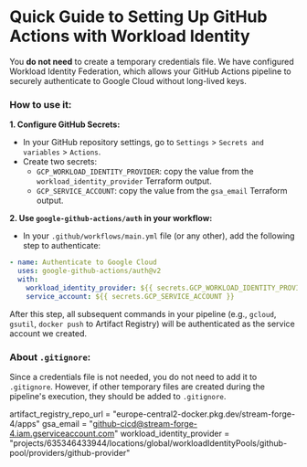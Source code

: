 # Quick Guide to Setting Up GitHub Actions with Workload Identity

You **do not need** to create a temporary credentials file. We have configured Workload Identity Federation, which allows your GitHub Actions pipeline to securely authenticate to Google Cloud without long-lived keys.

### How to use it:

**1. Configure GitHub Secrets:**

*   In your GitHub repository settings, go to `Settings` > `Secrets and variables` > `Actions`.
*   Create two secrets:
    *   `GCP_WORKLOAD_IDENTITY_PROVIDER`: copy the value from the `workload_identity_provider` Terraform output.
    *   `GCP_SERVICE_ACCOUNT`: copy the value from the `gsa_email` Terraform output.

**2. Use `google-github-actions/auth` in your workflow:**

*   In your `.github/workflows/main.yml` file (or any other), add the following step to authenticate:

```yaml
- name: Authenticate to Google Cloud
  uses: google-github-actions/auth@v2
  with:
    workload_identity_provider: ${{ secrets.GCP_WORKLOAD_IDENTITY_PROVIDER }}
    service_account: ${{ secrets.GCP_SERVICE_ACCOUNT }}
```

After this step, all subsequent commands in your pipeline (e.g., `gcloud`, `gsutil`, `docker push` to Artifact Registry) will be authenticated as the service account we created.

### About `.gitignore`:

Since a credentials file is not needed, you do not need to add it to `.gitignore`. However, if other temporary files are created during the pipeline's execution, they should be added to `.gitignore`.

artifact_registry_repo_url = "europe-central2-docker.pkg.dev/stream-forge-4/apps"
gsa_email = "github-cicd@stream-forge-4.iam.gserviceaccount.com"
workload_identity_provider = "projects/635346433944/locations/global/workloadIdentityPools/github-pool/providers/github-provider"
